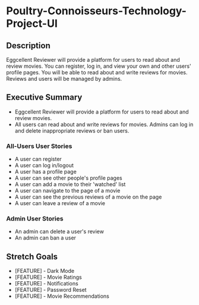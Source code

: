 # Poultry-Connoisseurs-Technology-Project-UI

## Description
Eggcellent Reviewer will provide a platform for users to read about and review movies. You can register, log in, and view your own and other users' profile pages. You will be able to read about and write reviews for movies. Reviews and users will be managed by admins.

## Executive Summary
- Eggcellent Reviewer will provide a platform for users to read about and review movies.
- All users can read about and write reviews for movies. Admins can log in and delete inappropriate reviews or ban users.

### All-Users User Stories
- A user can register
- A user can log in/logout
- A user has a profile page
- A user can see other people's profile pages
- A user can add a movie to their 'watched' list
- A user can navigate to the page of a movie
- A user can see the previous reviews of a movie on the page
- A user can leave a review of a movie

### Admin User Stories
- An admin can delete a user's review
- An admin can ban a user

## Stretch Goals
- [FEATURE] - Dark Mode
- [FEATURE] - Movie Ratings
- [FEATURE] - Notifications
- [FEATURE] - Password Reset
- [FEATURE] - Movie Recommendations